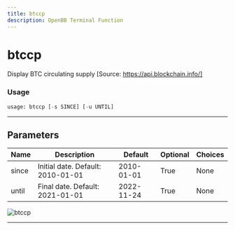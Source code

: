```yaml
---
title: btccp
description: OpenBB Terminal Function
---
```


# btccp

Display BTC circulating supply [Source: https://api.blockchain.info/]

### Usage

```python
usage: btccp [-s SINCE] [-u UNTIL]
```

---

## Parameters

| Name | Description | Default | Optional | Choices |
| ---- | ----------- | ------- | -------- | ------- |
| since | Initial date. Default: 2010-01-01 | 2010-01-01 | True | None |
| until | Final date. Default: 2021-01-01 | 2022-11-24 | True | None |

![btccp](https://user-images.githubusercontent.com/46355364/154067527-0916ab9d-4690-4077-9037-a2665f9fc593.png)

---
